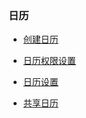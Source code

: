 ### 日历

* [创建日历](/guide/project/ri-li/chuang-jian-ri-li.md)

* [日历权限设置](/guide/project/ri-li/ri-li-quan-xian-she-zhi.md)

* [日历设置](/guide/project/ri-li/ri-li-she-zhi.md)

* [共享日历](/guide/project/ri-li/gong-xiang-ri-li.md)